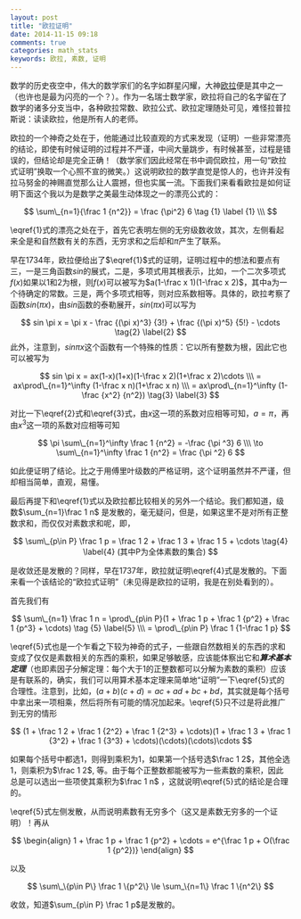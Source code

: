 ```yaml
---
layout: post
title: "欧拉证明"
date: 2014-11-15 09:18
comments: true
categories: math_stats
keywords: 欧拉, 素数, 证明
---
```

数学的历史夜空中，伟大的数学家们的名字如群星闪耀，大神[欧拉](http://baike.baidu.com/item/%E8%8E%B1%E6%98%82%E5%93%88%E5%BE%B7%C2%B7%E6%AC%A7%E6%8B%89?from_id=162567&type=syn&fromtitle=%E6%AC%A7%E6%8B%89&fr=aladdin)便是其中之一（也许也是最为闪亮的一个？）。作为一名瑞士数学家，欧拉将自己的名字留在了数学的诸多分支当中，各种欧拉常数、欧拉公式、欧拉定理随处可见，难怪拉普拉斯说：读读欧拉，他是所有人的老师。<!--more-->

欧拉的一个神奇之处在于，他能通过比较直观的方式来发现（证明）一些非常漂亮的结论，即使有时候证明的过程并不严谨，中间大量跳步，有时候甚至，过程是错误的，但结论却是完全正确！（数学家们因此经常在书中调侃欧拉，用一句“欧拉式证明”换取一个心照不宣的微笑。）这说明欧拉的数学直觉是惊人的，也许并没有拉马努金的神赐直觉那么让人震撼，但也实属一流。下面我们来看看欧拉是如何证明下面这个我以为是数学之美最生动体现之一的漂亮公式的：

$$
\sum\_{n=1}{\frac 1 {n^2}} = \frac {\pi^2} 6 \tag {1} \label {1} \\\
$$

\eqref{1}式的漂亮之处在于，首先它表明左侧的无穷级数收敛，其次，左侧看起来全是和自然数有关的东西，无穷求和之后却和$\pi$产生了联系。

早在1734年，欧拉便给出了$\eqref{1}$式的证明，证明过程中的想法和要点有三，一是三角函数$sin$的展式，二是，多项式用其根表示，比如，一个二次多项式$f(x)$如果以1和2为根，则$f(x)$可以被写为$a(1-\frac x 1)(1-\frac x 2)$，其中a为一个待确定的常数。三是，两个多项式相等，则对应系数相等。具体的，欧拉考察了函数$sin(\pi x)$，由$sin$函数的泰勒展开，$sin(\pi x)$可以写为

$$
sin \pi x = \pi x - \frac {(\pi x)^3} {3!} + \frac {(\pi x)^5} {5!} - \cdots  \tag{2} \label{2}
$$
此外，注意到，$sin \pi x$这个函数有一个特殊的性质：它以所有整数为根，因此它也可以被写为

$$
sin \pi x  = ax(1-x)(1+x)(1-\frac x 2)(1+\frac x 2)\cdots \\\
 = ax\prod\_{n=1}^\infty (1-\frac x n)(1+\frac x n) \\\
 = ax\prod\_{n=1}^\infty (1- \frac {x^2} {n^2}) \tag{3} \label{3}
$$

对比一下\eqref{2}式和\eqref{3}式，由$x$这一项的系数对应相等可知，$a = \pi$，再由$x^3$这一项的系数对应相等可知

$$
\pi \sum\_{n=1}^\infty \frac 1 {n^2} = -\frac {\pi ^3} 6 \\\
\to \sum\_{n=1}^\infty \frac 1 {n^2} = \frac {\pi ^2} 6
$$

如此便证明了结论。比之于用傅里叶级数的严格证明，这个证明虽然并不严谨，但却相当简单，直观，易懂。

最后再提下和\eqref{1}式以及欧拉都比较相关的另外一个结论。我们都知道，级数$\sum_{n=1}\frac 1 n$ 是发散的，毫无疑问，但是，如果这里不是对所有正整数求和，而仅仅对素数求和呢，即，

$$
\sum\_{p\in P} \frac 1 p = \frac 1 2 + \frac 1 3 + \frac 1 5 + \cdots \tag{4} \label{4}
(其中P为全体素数的集合)
$$

是收敛还是发散的？同样，早在1737年，欧拉就证明\eqref{4}式是发散的。下面来看一个该结论的“欧拉式证明”（未见得是欧拉的证明，我是在别处看到的）。

首先我们有

$$
\sum\_{n=1} \frac 1 n = \prod\_{p\in P}(1 + \frac 1 p + \frac 1 {p^2} + \frac 1 {p^3} + \cdots)  \tag {5} \label{5} \\\
= \prod\_{p\in P} \frac 1 {1-\frac 1 p} 
$$

\eqref{5}式也是一个乍看之下较为神奇的式子，一些跟自然数相关的东西的求和变成了仅仅是素数相关的东西的乘积，如果足够敏感，应该能体察出它和***算术基本定理***（也即素因子分解定理：每个大于1的正整数都可以分解为素数的乘积）应该是有联系的，确实，我们可以用算术基本定理来简单地“证明”一下\eqref{5}式的合理性。注意到，比如，$(a+b)(c+d) = ac + ad + bc + bd$，其实就是每个括号中拿出来一项相乘，然后将所有可能的情况加起来。\eqref{5}只不过是将此推广到无穷的情形

$$
(1 + \frac 1 2 + \frac 1 {2^2} + \frac 1 {2^3} + \cdots)(1 + \frac 1 3 + \frac 1 {3^2} + \frac 1 {3^3} + \cdots)(\cdots)(\cdots)\cdots 
$$

如果每个括号中都选1，则得到乘积为1，如果第一个括号选$\frac 1 2$，其他全选1，则乘积为$\frac 1 2$, 等。由于每个正整数都能被写为一些素数的乘积，因此总是可以选出一些项使其乘积为$\frac 1 n$ ，这就说明\eqref{5}式的结论是合理的。

\eqref{5}式左侧发散，从而说明素数有无穷多个（这又是素数无穷多的一个证明）！再从 

$$
\begin{align}
1 + \frac 1 p + \frac 1 {p^2} + \cdots = e^{\frac 1 p + O(\frac 1 {p^2})}
\end{align}
$$

以及 

$$
\sum\_\{p\in P\} \frac 1 \{p^2\} \le \sum_\{n=1\} \frac 1 \{n^2\}
$$

收敛，知道$\sum_{p\in P} \frac 1 p$是发散的。


